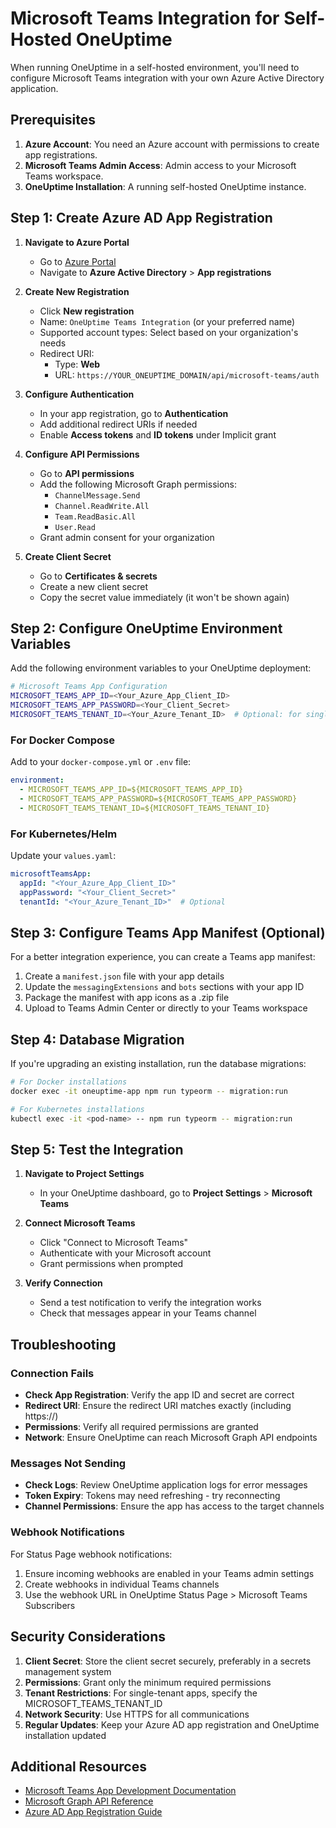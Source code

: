 # Microsoft Teams Integration for Self-Hosted OneUptime

When running OneUptime in a self-hosted environment, you'll need to configure Microsoft Teams integration with your own Azure Active Directory application.

## Prerequisites

1. **Azure Account**: You need an Azure account with permissions to create app registrations.
2. **Microsoft Teams Admin Access**: Admin access to your Microsoft Teams workspace.
3. **OneUptime Installation**: A running self-hosted OneUptime instance.

## Step 1: Create Azure AD App Registration

1. **Navigate to Azure Portal**
   - Go to [Azure Portal](https://portal.azure.com)
   - Navigate to **Azure Active Directory** > **App registrations**

2. **Create New Registration**
   - Click **New registration**
   - Name: `OneUptime Teams Integration` (or your preferred name)
   - Supported account types: Select based on your organization's needs
   - Redirect URI: 
     - Type: **Web**
     - URL: `https://YOUR_ONEUPTIME_DOMAIN/api/microsoft-teams/auth`

3. **Configure Authentication**
   - In your app registration, go to **Authentication**
   - Add additional redirect URIs if needed
   - Enable **Access tokens** and **ID tokens** under Implicit grant

4. **Configure API Permissions**
   - Go to **API permissions**
   - Add the following Microsoft Graph permissions:
     - `ChannelMessage.Send`
     - `Channel.ReadWrite.All`
     - `Team.ReadBasic.All`
     - `User.Read`
   - Grant admin consent for your organization

5. **Create Client Secret**
   - Go to **Certificates & secrets**
   - Create a new client secret
   - Copy the secret value immediately (it won't be shown again)

## Step 2: Configure OneUptime Environment Variables

Add the following environment variables to your OneUptime deployment:

```bash
# Microsoft Teams App Configuration
MICROSOFT_TEAMS_APP_ID=<Your_Azure_App_Client_ID>
MICROSOFT_TEAMS_APP_PASSWORD=<Your_Client_Secret>
MICROSOFT_TEAMS_TENANT_ID=<Your_Azure_Tenant_ID>  # Optional: for single-tenant apps
```

### For Docker Compose

Add to your `docker-compose.yml` or `.env` file:

```yaml
environment:
  - MICROSOFT_TEAMS_APP_ID=${MICROSOFT_TEAMS_APP_ID}
  - MICROSOFT_TEAMS_APP_PASSWORD=${MICROSOFT_TEAMS_APP_PASSWORD}
  - MICROSOFT_TEAMS_TENANT_ID=${MICROSOFT_TEAMS_TENANT_ID}
```

### For Kubernetes/Helm

Update your `values.yaml`:

```yaml
microsoftTeamsApp:
  appId: "<Your_Azure_App_Client_ID>"
  appPassword: "<Your_Client_Secret>"
  tenantId: "<Your_Azure_Tenant_ID>"  # Optional
```

## Step 3: Configure Teams App Manifest (Optional)

For a better integration experience, you can create a Teams app manifest:

1. Create a `manifest.json` file with your app details
2. Update the `messagingExtensions` and `bots` sections with your app ID
3. Package the manifest with app icons as a .zip file
4. Upload to Teams Admin Center or directly to your Teams workspace

## Step 4: Database Migration

If you're upgrading an existing installation, run the database migrations:

```bash
# For Docker installations
docker exec -it oneuptime-app npm run typeorm -- migration:run

# For Kubernetes installations
kubectl exec -it <pod-name> -- npm run typeorm -- migration:run
```

## Step 5: Test the Integration

1. **Navigate to Project Settings**
   - In your OneUptime dashboard, go to **Project Settings** > **Microsoft Teams**
   
2. **Connect Microsoft Teams**
   - Click "Connect to Microsoft Teams"
   - Authenticate with your Microsoft account
   - Grant permissions when prompted

3. **Verify Connection**
   - Send a test notification to verify the integration works
   - Check that messages appear in your Teams channel

## Troubleshooting

### Connection Fails

- **Check App Registration**: Verify the app ID and secret are correct
- **Redirect URI**: Ensure the redirect URI matches exactly (including https://)
- **Permissions**: Verify all required permissions are granted
- **Network**: Ensure OneUptime can reach Microsoft Graph API endpoints

### Messages Not Sending

- **Check Logs**: Review OneUptime application logs for error messages
- **Token Expiry**: Tokens may need refreshing - try reconnecting
- **Channel Permissions**: Ensure the app has access to the target channels

### Webhook Notifications

For Status Page webhook notifications:

1. Ensure incoming webhooks are enabled in your Teams admin settings
2. Create webhooks in individual Teams channels
3. Use the webhook URL in OneUptime Status Page > Microsoft Teams Subscribers

## Security Considerations

1. **Client Secret**: Store the client secret securely, preferably in a secrets management system
2. **Permissions**: Grant only the minimum required permissions
3. **Tenant Restrictions**: For single-tenant apps, specify the MICROSOFT_TEAMS_TENANT_ID
4. **Network Security**: Use HTTPS for all communications
5. **Regular Updates**: Keep your Azure AD app registration and OneUptime installation updated

## Additional Resources

- [Microsoft Teams App Development Documentation](https://docs.microsoft.com/en-us/microsoftteams/platform/)
- [Microsoft Graph API Reference](https://docs.microsoft.com/en-us/graph/api/overview)
- [Azure AD App Registration Guide](https://docs.microsoft.com/en-us/azure/active-directory/develop/quickstart-register-app)